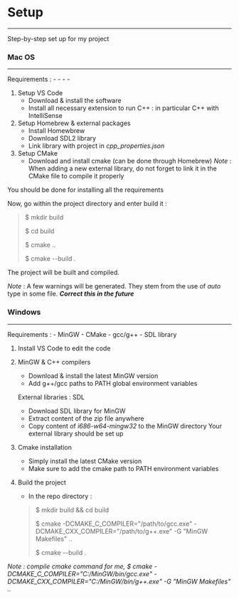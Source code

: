 # Setup

*** 

Step-by-step set up for my project


### Mac OS

***

Requirements :
    -
    -
    -
    -

1. Setup VS Code
    - Download & install the software
    - Install all necessary extension to run C++ : in particular C++ with IntelliSense
2. Setup Homebrew & external packages
    - Install Homewbrew
    - Download SDL2 library
    - Link library with project in *cpp_properties.json* 
3. Setup CMake
    - Download and install cmake (can be done through Homebrew)
    *Note* : When adding a new external library, do not forget to link it in the CMake file to compile it properly

You should be done for installing all the requirements

Now, go within the project directory and enter build it :


> $ mkdir build
> 
> $ cd build
> 
> $ cmake ..
> 
> $ cmake --build .

The project will be built and compiled.

*Note* : A few warnings will be generated. They stem from the use of *auto* type in some file.  ***Correct this in the future***


### Windows

***


Requirements :
    - MinGW
    - CMake
    - gcc/g++
    - SDL library

1. Install VS Code to edit the code

2. MinGW & C++ compilers
    - Download & install the latest MinGW version
    - Add g++/gcc paths to PATH global environment variables

    External libraries : SDL
    - Download SDL library for MinGW
    - Extract content of the zip file anywhere
    - Copy content of *i686-w64-mingw32* to the MinGW directory
    Your external library should be set up

3. Cmake installation
    - Simply install the latest CMake version
    - Make sure to add the cmake path to PATH environment variables

4. Build the project
    - In the repo directory : 
    
    > $ mkdir build && cd build 
    >
    > $ cmake -DCMAKE_C_COMPILER="/path/to/gcc.exe" -DCMAKE_CXX_COMPILER="/path/to/g++.exe" -G "MinGW Makefiles" ..
    >
    > $ cmake --build .

*Note : compile cmake command  for me, $ cmake -DCMAKE_C_COMPILER="C:/MinGW/bin/gcc.exe" -DCMAKE_CXX_COMPILER="C:/MinGW/bin/g++.exe" -G "MinGW Makefiles" ..*


